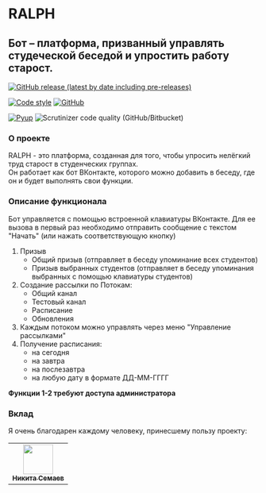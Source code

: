 # RALPH
## Бот – платформа, призванный управлять студеческой беседой и упростить работу старост.

[![GitHub release (latest by date including pre-releases)](https://img.shields.io/github/v/release/dadyarri/ralph?color=brightgreen&include_prereleases)](https://github.com/dadyarri/ralph/releases)

[![Code style](https://img.shields.io/static/v1?label=Code%20style&message=black&color=black&logo=python&logoColor=white)](https://github.com/psf/black)
[![GitHub](https://img.shields.io/github/license/dadyarri/ralph?color=brightgreen)](https://github.com/dadyarri/ralph/blob/master/LICENSE.md)

[![Pyup](https://pyup.io/repos/github/dadyarri/ralph/shield.svg)](https://pyup.io/account/repos/github/dadyarri/ralph/)
![Scrutinizer code quality (GitHub/Bitbucket)](https://img.shields.io/scrutinizer/quality/g/dadyarri/ralph/master)

### О проекте
RALPH - это платформа, созданная для того, чтобы упросить нелёгкий труд старост в студенческих группах.  
Он работает как бот ВКонтакте, которого можно добавить в беседу, где он и будет выполнять свои функции.
### Описание функционала
Бот управляется с помощью встроенной клавиатуры ВКонтакте. Для ее вызова в первый раз необходимо отправить сообщение с текстом "Начать" (или нажать соответствующую кнопку)
1. Призыв
    - Общий призыв (отправляет в беседу упоминание всех студентов)
    - Призыв выбранных студентов (отправляет в беседу упоминания выбранных с помощью клавиатуры студентов)
2. Создание рассылки по Потокам:
    - Общий канал
    - Тестовый канал
    - Расписание
    - Обновления
3. Каждым потоком можно управлять через меню "Управление рассылками"
4. Получение расписания:
    - на сегодня
    - на завтра
    - на послезавтра
    - на любую дату в формате ДД-ММ-ГГГГ

**Функции 1-2 требуют доступа администратора**

### Вклад
Я очень благодарен каждому человеку, принесшему пользу проекту:
<table>
  <tr>
    <td align="center"><a href="https://github.com/6a16ec"><img src="https://avatars3.githubusercontent.com/u/26770482?v=" width="60"><br><sub><b>Никита Семаев</b></sub></a></td>
  </tr>
</table>